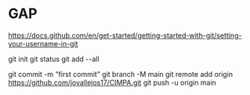 # GAP 

https://docs.github.com/en/get-started/getting-started-with-git/setting-your-username-in-git

git init
git status
git add --all

git commit -m "first commit"
git branch -M main
git remote add origin https://github.com/jovallejos17/CIMPA.git
git push -u origin main
